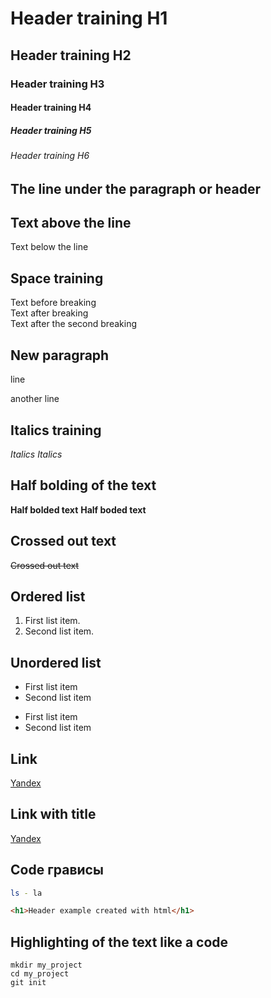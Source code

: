 # Header training H1
## Header training H2
### Header training H3
#### Header training H4
##### Header training H5
###### Header training H6

## The line under the paragraph or header
Text above the line
---
Text below the line

## Space training
Text before breaking  
Text after breaking <br>
Text after the second breaking

## New paragraph
line

another line

## Italics training
*Italics*
_Italics_

## Half bolding of the text
**Half bolded text**
__Half boded text__

## Crossed out text
~~Crossed out text~~

## Ordered list
1. First list item.
2. Second list item.

## Unordered list
* First list item
* Second list item

- First list item
- Second list item

## Link
[Yandex](https://yandex.ru)
## Link with title
[Yandex](https://yandex.ru "I am and Yandex are together!")

## Code грависы
```bash
ls - la
```
```html
<h1>Header example created with html</h1>
```

## Highlighting of the text like a code
```
mkdir my_project
cd my_project
git init
```
